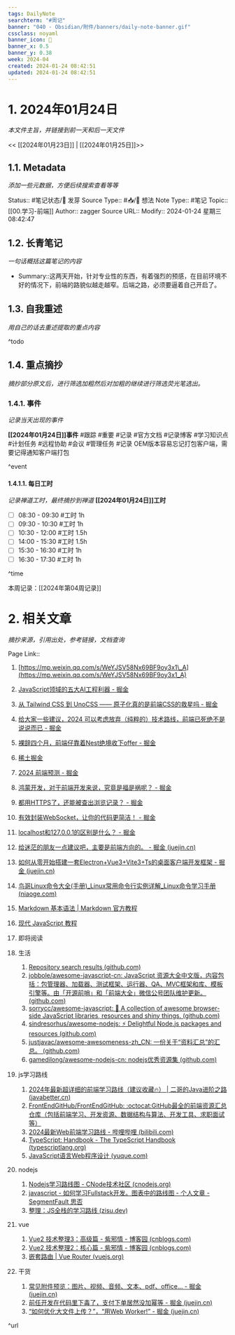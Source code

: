 ```yaml
---
tags: DailyNote
searchterm: "#周记"
banner: "040 - Obsidian/附件/banners/daily-note-banner.gif"
cssclass: noyaml
banner_icon: 💌
banner_x: 0.5
banner_y: 0.38
week: 2024-04
created: 2024-01-24 08:42:51
updated: 2024-01-24 08:42:51
---
```


# 1. 2024年01月24日

_本文件主旨，并链接到前一天和后一天文件_

<< [[2024年01月23日]] | [[2024年01月25日]]>>

## 1.1. Metadata

_添加一些元数据，方便后续搜索查看等等_

Status:: #笔记状态/🌱 发芽
Source Type:: #📥/💭 想法 
Note Type:: #笔记
Topic:: [[00.学习-前端]]
Author:: zagger
Source URL::
Modify:: 2024-01-24 星期三 08:42:47

## 1.2. 长青笔记

_一句话概括这篇笔记的内容_

- Summary::这两天开始，针对专业性的东西，有着强烈的预感，在目前环境不好的情况下，前端的路貌似越走越窄。后端之路，必须要逼着自己开启了。

## 1.3. 自我重述

_用自己的话去重述提取的重点内容_

^todo

## 1.4. 重点摘抄

_摘抄部分原文后，进行筛选加粗然后对加粗的继续进行筛选荧光笔选出。_

### 1.4.1. 事件

_记录当天出现的事件_

**[[2024年01月24日]]事件** 
#跟踪 #重要 #记录 #官方文档 #记录博客 #学习知识点 #计划任务 #远程协助 #会议 #管理任务
#记录 OEM版本容易忘记打包客户端，需要记得通知客户端打包

^event

#### 1.4.1.1. 每日工时

_记录禅道工时，最终摘抄到禅道_
**[[2024年01月24日]]工时**
- [ ] 08:30 - 09:30 #工时  1h
- [ ] 09:30 - 10:30 #工时  1h
- [ ] 10:30 - 12:00 #工时  1.5h
- [ ] 14:00 - 15:30 #工时  1.5h
- [ ] 15:30 - 16:30 #工时  1h
- [ ] 16:30 - 17:30 #工时  1h

^time

本周记录：[[2024年第04周记录]]

# 2. 相关文章

_摘抄来源，引用出处，参考链接，文档查询_

Page Link::
1. [https://mp.weixin.qq.com/s/WeYJSV58Nx69BF9oy3x1\_A](https://mp.weixin.qq.com/s/WeYJSV58Nx69BF9oy3x1_A)
2. [JavaScript领域的五大AI工程利器 - 掘金](https://juejin.cn/post/7327121518549778442)
3. [从 Tailwind CSS 到 UnoCSS —— 原子化真的是前端CSS的救星吗 - 掘金](https://juejin.cn/post/7263049551136636983)
4. [给大家一些建议，2024 可以考虑放弃（纯粹的）技术路线，前端已死绝不是说说而已 - 掘金](https://juejin.cn/post/7323031996863250473)
5. [裸辞四个月，前端仔靠着Nest绝境收下offer - 掘金](https://juejin.cn/post/7319330542100561932)
6. [稀土掘金](https://juejin.cn/)
7. [2024 前端预测 - 掘金](https://juejin.cn/post/7322347847412531254)
8. [鸿蒙开发，对于前端开发来说，究竟是福是祸呢？ - 掘金](https://juejin.cn/post/7302254338855338003)
9. [都用HTTPS了，还能被查出浏览记录？ - 掘金](https://juejin.cn/post/7264753569834958908)
10. [有效封装WebSocket，让你的代码更简洁！ - 掘金](https://juejin.cn/post/7231481633671757861)
11. [localhost和127.0.0.1的区别是什么？ - 掘金](https://juejin.cn/post/7321049446443417638)
12. [给迷茫的朋友一点建议吧，主要是前端方向的。 - 掘金 (juejin.cn)](https://juejin.cn/post/7311932190442635299)
13. [如何从零开始搭建一套Electron+Vue3+Vite3+Ts的桌面客户端开发框架 - 掘金 (juejin.cn)](https://juejin.cn/post/7201195953691983927)
14. [鸟哥Linux命令大全(手册)_Linux常用命令行实例详解_Linux命令学习手册 (niaoge.com)](https://man.niaoge.com/)
15. [Markdown 基本语法 | Markdown 官方教程](https://markdown.com.cn/basic-syntax/) 
16. [现代 JavaScript 教程](https://zh.javascript.info/)


17. 即将阅读
18. 生活
	1. [Repository search results (github.com)](https://github.com/search?q=Awesome+nodejs+cn&type=repositories)
	2. [jobbole/awesome-javascript-cn: JavaScript 资源大全中文版，内容包括：包管理器、加载器、测试框架、运行器、QA、MVC框架和库、模板引擎等。由「开源前哨」和「前端大全」微信公号团队维护更新。 (github.com)](https://github.com/jobbole/awesome-javascript-cn)
	3. [sorrycc/awesome-javascript: 🐢 A collection of awesome browser-side JavaScript libraries, resources and shiny things. (github.com)](https://github.com/sorrycc/awesome-javascript)
	4. [sindresorhus/awesome-nodejs: :zap: Delightful Node.js packages and resources (github.com)](https://github.com/sindresorhus/awesome-nodejs)
	5. [justjavac/awesome-awesomeness-zh_CN: 一份关于“资料汇总”的汇总。 (github.com)](https://github.com/justjavac/awesome-awesomeness-zh_CN)
	6. [gamedilong/awesome-nodejs-cn: nodejs优秀资源集 (github.com)](https://github.com/gamedilong/awesome-nodejs-cn?tab=readme-ov-file)
19. js学习路线
	1.  [2024年最新超详细的前端学习路线（建议收藏🔥） | 二哥的Java进阶之路 (javabetter.cn)](https://javabetter.cn/xuexiluxian/qianduan.html#%E8%AE%A1%E7%AE%97%E6%9C%BA%E5%9F%BA%E7%A1%80)
	2.  [FrontEndGitHub/FrontEndGitHub: :octocat:GitHub最全的前端资源汇总仓库（包括前端学习、开发资源、数据结构与算法、开发工具、求职面试等）](https://github.com/FrontEndGitHub/FrontEndGitHub)
	3. [2024最新Web前端学习路线 - 哔哩哔哩 (bilibili.com)](https://www.bilibili.com/read/cv5650633/)
	4. [TypeScript: Handbook - The TypeScript Handbook (typescriptlang.org)](https://www.typescriptlang.org/docs/handbook/intro.html)
	5. [JavaScript语言Web程序设计 (yuque.com)](https://www.yuque.com/nrutas/js/)
20. nodejs
	1. [Nodejs学习路线图 - CNode技术社区 (cnodejs.org)](https://cnodejs.org/topic/53a7fee7a087f45620e08521)
	2. [javascript - 如何学习Fullstack开发。图表中的路线图 - 个人文章 - SegmentFault 思否](https://segmentfault.com/a/1190000023800644)
	3. [整理：JS全栈的学习路线 (zisu.dev)](https://blog.zisu.dev/JS-66eb79bf96f14d33a1d434f5f4269854)
21. vue
	1.  [Vue2 技术整理3：高级篇 - 紫邪情 - 博客园 (cnblogs.com)](https://www.cnblogs.com/xiegongzi/p/15875808.html)
	2. [Vue2 技术整理2：核心篇 - 紫邪情 - 博客园 (cnblogs.com)](https://www.cnblogs.com/xiegongzi/p/15823605.html)
	3. [嵌套路由 | Vue Router (vuejs.org)](https://v3.router.vuejs.org/zh/guide/essentials/nested-routes.html)
22. 干货
	1. [常见附件预览：图片、视频、音频、文本、pdf、office... - 掘金 (juejin.cn)](https://juejin.cn/post/7221813031814594597)
	2. [前任开发在代码里下毒了，支付下单居然没加幂等 - 掘金 (juejin.cn)](https://juejin.cn/post/7324186292297482290)
	3. [“如何优化大文件上传？”，“用Web Worker!” - 掘金 (juejin.cn)](https://juejin.cn/post/7295565904405135401)

^url
